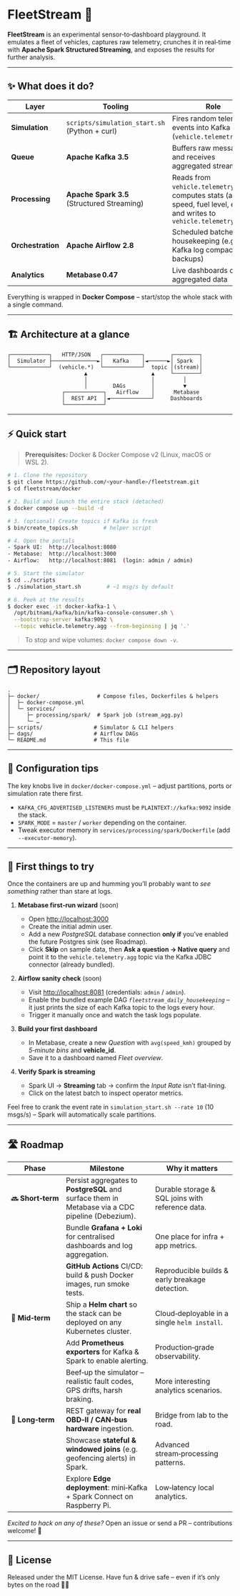# FleetStream 🚀

**FleetStream** is an experimental sensor‑to‑dashboard playground. It emulates a fleet of vehicles, captures raw telemetry, crunches it in real‑time with **Apache Spark Structured Streaming**, and exposes the results for further analysis.

---

## ✨ What does it do?

| Layer             | Tooling                                       | Role                                                                                                                    |
| ----------------- | --------------------------------------------- | ----------------------------------------------------------------------------------------------------------------------- |
| **Simulation**    | `scripts/simulation_start.sh` (Python + curl) | Fires random telemetry events into Kafka (`vehicle.telemetry.raw`)                                                      |
| **Queue**         | **Apache Kafka 3.5**                          | Buffers raw messages and receives aggregated streams                                                                    |
| **Processing**    | **Apache Spark 3.5** (Structured Streaming)   | Reads from `vehicle.telemetry.raw`, computes stats (avg. speed, fuel level, etc.) and writes to `vehicle.telemetry.agg` |
| **Orchestration** | **Apache Airflow 2.8**                        | Scheduled batches & housekeeping (e.g. Kafka log compaction, backups)                                                   |
| **Analytics**     | **Metabase 0.47**                             | Live dashboards on the aggregated data                                                                                  |

Everything is wrapped in **Docker Compose** – start/stop the whole stack with a single command.

---

## 🏗️ Architecture at a glance

```text
┌────────────┐   HTTP/JSON   ┌────────────┐        ┌────────┐
│  Simulator ├──────────────►│   Kafka    │◄──────►│ Spark  │
└────────────┘  (vehicle.*)  └────────────┘  topic │(stream)│
                        ▲                    ▲     └────────┘
                        │                    │         │
                        │        DAGs        │         ▼
                 ┌────────────┐   Airflow    │      Metabase
                 │  REST API  │◄─────────────┘     Dashboards
                 └────────────┘
```

---

## ⚡ Quick start

> **Prerequisites:** Docker & Docker Compose v2 (Linux, macOS or WSL 2).

```bash
# 1. Clone the repository
$ git clone https://github.com/<your‑handle>/fleetstream.git
$ cd fleetstream/docker

# 2. Build and launch the entire stack (detached)
$ docker compose up --build -d

# 3. (optional) Create topics if Kafka is fresh
$ bin/create_topics.sh        # helper script

# 4. Open the portals
- Spark UI:  http://localhost:8080
- Metabase:  http://localhost:3000
- Airflow:   http://localhost:8081  (login: admin / admin)

# 5. Start the simulator
$ cd ../scripts
$ ./simulation_start.sh        # ~1 msg/s by default

# 6. Peek at the results
$ docker exec -it docker-kafka-1 \
  /opt/bitnami/kafka/bin/kafka-console-consumer.sh \
  --bootstrap-server kafka:9092 \
  --topic vehicle.telemetry.agg --from-beginning | jq '.'
```

> To stop and wipe volumes: `docker compose down -v`.

---

## 🗂️ Repository layout

```
.
├─ docker/                  # Compose files, Dockerfiles & helpers
│  ├─ docker-compose.yml
│  └─ services/
│     ├─ processing/spark/  # Spark job (stream_agg.py)
│     └─ …
├─ scripts/                # Simulator & CLI helpers
├─ dags/                   # Airflow DAGs
└─ README.md               # This file
```

---

## 🔧 Configuration tips

The key knobs live in `docker/docker-compose.yml` – adjust partitions, ports or simulation rate there first.

* `KAFKA_CFG_ADVERTISED_LISTENERS` must be `PLAINTEXT://kafka:9092` inside the stack.
* `SPARK_MODE` = `master` / `worker` depending on the container.
* Tweak executor memory in `services/processing/spark/Dockerfile` (add `--executor-memory`).

---

## 🚀 First things to try

Once the containers are up and humming you’ll probably want to *see something* rather than stare at logs.

1. **Metabase first‑run wizard** (soon)
   * Open [http://localhost:3000](http://localhost:3000)
   * Create the initial admin user.
   * Add a new *PostgreSQL* database connection **only if** you’ve enabled the future Postgres sink (see Roadmap).
   * Click **Skip** on sample data, then **Ask a question → Native query** and point it to the `vehicle.telemetry.agg` topic via the Kafka JDBC connector (already bundled).

2. **Airflow sanity check** (soon)
   * Visit [http://localhost:8081](http://localhost:8081) (credentials: `admin` / `admin`).
   * Enable the bundled example DAG *`fleetstream_daily_housekeeping`* – it just prints the size of each Kafka topic to the logs every hour.
   * Trigger it manually once and watch the task logs populate.

3. **Build your first dashboard**
   * In Metabase, create a new *Question* with `avg(speed_kmh)` grouped by *5‑minute bins* and **vehicle\_id**.
   * Save it to a dashboard named *Fleet overview*.

4. **Verify Spark is streaming**
   * Spark UI → **Streaming** tab → confirm the *Input Rate* isn’t flat‑lining.
   * Click on the latest batch to inspect operator metrics.

Feel free to crank the event rate in `simulation_start.sh --rate 10` (10 msgs/s) – Spark will automatically scale partitions.

---

## 🛣️ Roadmap

| Phase             | Milestone                                                                                        | Why it matters                                   |
| ----------------- | ------------------------------------------------------------------------------------------------ | ------------------------------------------------ |
| **🔜 Short‑term** | Persist aggregates to **PostgreSQL** and surface them in Metabase via a CDC pipeline (Debezium). | Durable storage & SQL joins with reference data. |
|                   | Bundle **Grafana + Loki** for centralised dashboards and log aggregation.                        | One place for infra + app metrics.               |
|                   | **GitHub Actions** CI/CD: build & push Docker images, run smoke tests.                           | Reproducible builds & early breakage detection.  |
| **🛫 Mid‑term**   | Ship a **Helm chart** so the stack can be deployed on any Kubernetes cluster.                    | Cloud‑deployable in a single `helm install`.     |
|                   | Add **Prometheus exporters** for Kafka & Spark to enable alerting.                               | Production‑grade observability.                  |
|                   | Beef‑up the simulator – realistic fault codes, GPS drifts, harsh braking.                        | More interesting analytics scenarios.            |
| **🌅 Long‑term**  | REST gateway for **real OBD‑II / CAN‑bus hardware** ingestion.                                   | Bridge from lab to the road.                     |
|                   | Showcase **stateful & windowed joins** (e.g. geofencing alerts) in Spark.                        | Advanced stream‑processing patterns.             |
|                   | Explore **Edge deployment**: mini‑Kafka + Spark Connect on Raspberry Pi.                         | Low‑latency local analytics.                     |

*Excited to hack on any of these?* Open an issue or send a PR – contributions welcome! 👋

---

## 📝 License

Released under the MIT License.
Have fun & drive safe – even if it’s only bytes on the road 🚗💨
